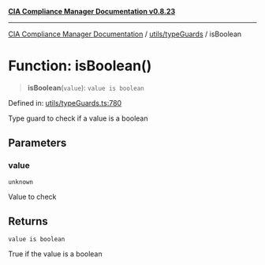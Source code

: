 [**CIA Compliance Manager Documentation v0.8.23**](../../../README.md)

***

[CIA Compliance Manager Documentation](../../../modules.md) / [utils/typeGuards](../README.md) / isBoolean

# Function: isBoolean()

> **isBoolean**(`value`): `value is boolean`

Defined in: [utils/typeGuards.ts:780](https://github.com/Hack23/cia-compliance-manager/blob/55488ba3ac0003e4435eb3634b6ab6e9b8b05a9b/src/utils/typeGuards.ts#L780)

Type guard to check if a value is a boolean

## Parameters

### value

`unknown`

Value to check

## Returns

`value is boolean`

True if the value is a boolean
